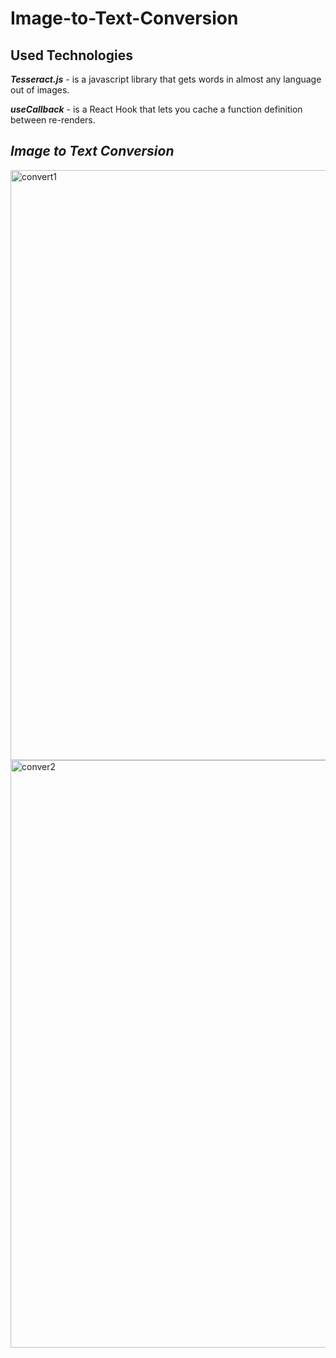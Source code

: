 # Image-to-Text-Conversion
## Used Technologies

***Tesseract.js*** - is a javascript library that gets words in almost any language out of images.

***useCallback*** -  is a React Hook that lets you cache a function definition between re-renders.

## ***Image to Text Conversion***


<img width="944" alt="convert1" src="https://user-images.githubusercontent.com/88549805/209448436-80f4bcc9-d098-47e6-b25e-aaeaabe6383c.png">

<img width="940" alt="conver2" src="https://user-images.githubusercontent.com/88549805/209448439-fc19a2bb-bbac-422c-9b98-2b9a060f9b5e.png">
